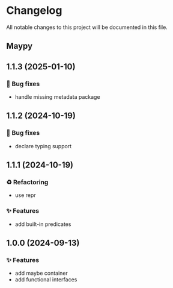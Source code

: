 # Changelog
All notable changes to this project will be documented in this file.
## Maypy

## 1.1.3 (2025-01-10)

### :bug: Bug fixes

- handle missing metadata package

## 1.1.2 (2024-10-19)

### :bug: Bug fixes

- declare typing support

## 1.1.1 (2024-10-19)

### :recycle: Refactoring

- use repr

### :sparkles: Features

- add built-in predicates

## 1.0.0 (2024-09-13)

### :sparkles: Features

- add maybe container
- add functional interfaces
